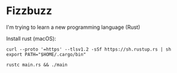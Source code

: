 # Fizzbuzz

I'm trying to learn a new programming language (Rust)

Install rust (macOS):

```
curl --proto '=https' --tlsv1.2 -sSf https://sh.rustup.rs | sh
export PATH="$HOME/.cargo/bin"

rustc main.rs && ./main
```
